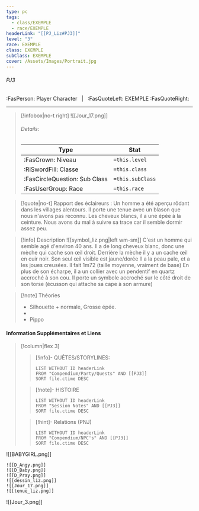 ```yaml
---
type: pc
tags:
  - class/EXEMPLE
  - race/EXEMPLE
headerLink: "[[PJ_Liz#PJ3]]"
level: "3"
race: EXEMPLE
class: EXEMPLE
subClass: EXEMPLE
cover: /Assets/Images/Portrait.jpg
---
```


###### PJ3
:FasPerson: Player Character &nbsp; | &nbsp; :FasQuoteLeft: EXEMPLE :FasQuoteRight:
___
> [!infobox|no-t right]
> ![[Jour_17.png]]
> ###### Details:
> | Type | Stat |
> | ---- | ---- |
> | :FasCrown: Niveau   | `=this.level` |
> | :RiSwordFill: Classe |  `=this.class`|
> | :FasCircleQuestion: Sub Class |  `=this.subClass`|
> |  :FasUserGroup: Race |  `=this.race`|

> [!quote|no-t]
> Rapport des éclaireurs : Un homme a été aperçu rôdant dans les villages alentours. Il porte une tenue avec un blason que nous n'avons pas reconnu. Les cheveux blancs, il a une épée à la ceinture. Nous avons du mal à suivre sa trace car il semble dormir assez peu.

> [!info] Description
> ![[symbol_liz.png|left wm-sm]]  C'est un homme qui semble agé d'environ 40 ans. Il a de long cheveux blanc, donc une mèche qui cache son œil droit. Derrière la mèche il y a un cache œil en cuir noir. Son seul œil visible est jaune/dorée
> Il a la peau pale, et a les joues creusées. Il fait 1m72 (taille moyenne, vraiment de base)
> En plus de son écharpe, il a un collier avec un pendentif en quartz accroché à son cou. Il porte un symbole accroché sur le côté droit de son torse (écusson qui attache sa cape à son armure)

> [!note] Théories
> - Silhouette + normale, Grosse épée.
> - 
> - Pippo
 
#### Information Supplémentaires et Liens
> [!column|flex 3]
>> [!info]- QUÊTES/STORYLINES:
>>```dataview
>>LIST WITHOUT ID headerLink
>>FROM "Compendium/Party/Quests" AND [[PJ3]]
>>SORT file.ctime DESC
>
>>[!note]- HISTOIRE
>>```dataview
>>LIST WITHOUT ID headerLink
>>FROM "Session Notes" AND [[PJ3]]
>>SORT file.ctime DESC
>
>>[!hint]- Relations (PNJ)
>>```dataview
>>LIST WITHOUT ID headerLink
>>FROM "Compendium/NPC's" AND [[PJ3]]
>>SORT file.ctime DESC

![[BABYGIRL.png]]
```image-layout-masonry-3
![[D_Angy.png]]
![[D_Baby.png]]
![[D_Pray.png]]
![[dessin_liz.png]]
![[Jour_17.png]]
![[tenue_liz.png]]
```

![[Jour_3.png]]
